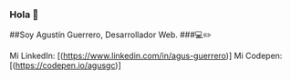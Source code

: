### Hola 👋
##Soy Agustín Guerrero, Desarrollador Web.
###💻✏️

Mi LinkedIn: [(https://www.linkedin.com/in/agus-guerrero)]
Mi Codepen: [(https://codepen.io/agusgc)]
